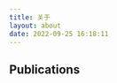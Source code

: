 ```yaml
---
title: 关于
layout: about
date: 2022-09-25 16:18:11
---
```

<h2>Publications</h2>
<ul id="my-works"></ul>
<script type="text/javascript">
    async function fetchWorks() {
        const auth_res = await fetch('https://orcid.org/oauth/token', {method: 'POST', mode: 'no-cors', headers: {'Accept': 'application/json', 'Content-Type': 'application/x-www-form-urlencoded'}, body: 'client_id=APP-IDJJBU9NWR0GRYNH&client_secret=2764167f-6953-4d73-a9e5-8de46f78f7d6&scope=/read-public&grant_type=client_credentials'});
        console.log(auth_res);
        const auth_info = auth_res.json();
        const works = await fetch('https://api.orcid.org/v3.0/0000-0002-4025-6874/works', {mode: 'no-cors',headers: {'Accept': `application/vnd.orcid+xml\nAuthorization type and Access token: ${auth_info.token_type} ${auth_info.access_token}`}});
        console.log(works);
    }
    fetchWorks();
    // fetch('https://orcid.org/oauth/token', {method: 'POST', mode: 'no-cors', headers: {'Accept': 'application/json', 'Content-Type': 'application/x-www-form-urlencoded'}, body: 'client_id=APP-IDJJBU9NWR0GRYNH&client_secret=2764167f-6953-4d73-a9e5-8de46f78f7d6&scope=/read-public&grant_type=client_credentials'}).then(auth_res => auth_res.json()).then(auth_info => {
    //     fetch('https://api.orcid.org/v3.0/0000-0002-4025-6874/works', {mode: 'no-cors',headers: {'Accept': `application/vnd.orcid+xml\nAuthorization type and Access token: ${auth_info.token_type} ${auth_info.access_token}`}}).then(works_res => works_res.json()).then(works => console.log(works));
    // });
</script>
